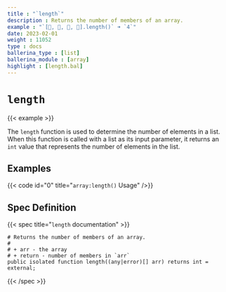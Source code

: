 ```yaml
---
title : "`length`"
description : Returns the number of members of an array.
example : "`[🍎, 🍇, 🍌, 🍓].length()` ➜ `4`"
date: 2023-02-01
weight : 11052
type : docs
ballerina_type : [list]
ballerina_module : [array]
highlight : [length.bal]
---
```


# `length`

{{< example >}}

The `length` function is used to determine the number of elements in a list. When this function is called with a list as its input parameter, it returns an `int` value that represents the number of elements in the list.

## Examples

{{< code id="0" title="`array:length()` Usage" />}}

## Spec Definition
{{< spec title="`length` documentation" >}}
```ballerina
# Returns the number of members of an array.
#
# + arr - the array
# + return - number of members in `arr`
public isolated function length((any|error)[] arr) returns int = external;
```
{{< /spec >}}
